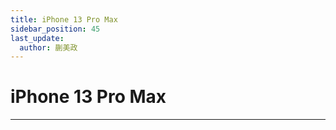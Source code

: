 ```yaml
---
title: iPhone 13 Pro Max
sidebar_position: 45
last_update:
  author: 蒯美政
---
```


# iPhone 13 Pro Max

---
